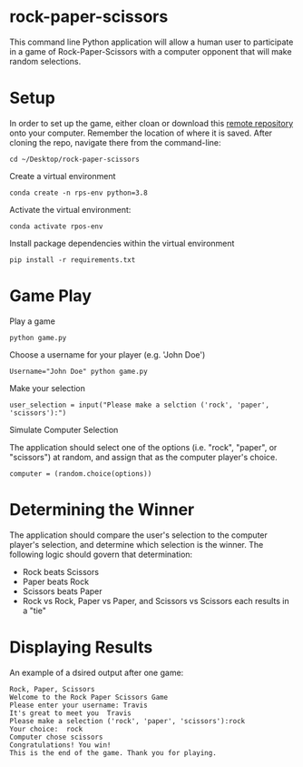 # rock-paper-scissors

This command line Python application will allow a human user to participate in a game of Rock-Paper-Scissors with a computer opponent that will make random selections.

# Setup

In order to set up the game, either cloan or download this [remote repository](https://github.com/travisschelhorn/rock-paper-scissors) onto your computer.  Remember the location of where it is saved.  After cloning the repo, navigate there from the command-line:

```
cd ~/Desktop/rock-paper-scissors
```

Create a virtual environment

```
conda create -n rps-env python=3.8
```

Activate the virtual environment:

```
conda activate rpos-env
```

Install package dependencies within the virtual environment

```
pip install -r requirements.txt
```

# Game Play
Play a game

```
python game.py
```

Choose a username for your player (e.g. 'John Doe')

```
Username="John Doe" python game.py
```

Make your selection

```
user_selection = input("Please make a selction ('rock', 'paper', 'scissors'):")
```

Simulate Computer Selection

The application should select one of the options (i.e. "rock", "paper", or "scissors") at random, and assign that as the computer player's choice.


```
computer = (random.choice(options))
```
# Determining the Winner
The application should compare the user's selection to the computer player's selection, and determine which selection is the winner. The following logic should govern that determination:


+ Rock beats Scissors
+ Paper beats Rock
+ Scissors beats Paper
+ Rock vs Rock, Paper vs Paper, and Scissors vs Scissors each results in a "tie"


# Displaying Results
An example of a dsired output after one game:

```
Rock, Paper, Scissors
Welcome to the Rock Paper Scissors Game
Please enter your username: Travis
It's great to meet you  Travis
Please make a selection ('rock', 'paper', 'scissors'):rock
Your choice:  rock
Computer chose scissors
Congratulations! You win!
This is the end of the game. Thank you for playing.
```

